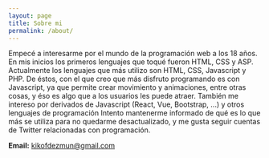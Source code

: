 ```yaml
---
layout: page
title: Sobre mi
permalink: /about/
---
```


Empecé a interesarme por el mundo de la programación web a los 18 años. En mis inicios los primeros lenguajes que toqué fueron HTML, CSS y ASP. Actualmente los lenguajes que más utilizo son HTML, CSS, Javascript y PHP. De éstos, con el que creo que más disfruto programando es con Javascript, ya que permite crear movimiento y animaciones, entre otras cosas, y éso es algo que a los usuarios les puede atraer. También me intereso por derivados de Javascript (React, Vue, Bootstrap, ...) y otros lenguajes de programación Intento mantenerme informado de qué es lo que más se utiliza para no quedarme desactualizado, y me gusta seguir cuentas de Twitter relacionadas con programación.

__Email:__ [kikofdezmun@gmail.com](mailto:kikofdezmun@gmail.com)
